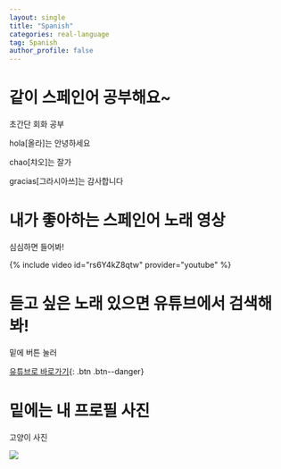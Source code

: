 ```yaml
---
layout: single
title: "Spanish"
categories: real-language
tag: Spanish
author_profile: false
---
```


# 같이 스페인어 공부해요~

초간단 회화 공부

hola[올라]는 안녕하세요

chao[챠오]는 잘가

gracias[그라시아쓰]는 감사합니다

# 내가 좋아하는 스페인어 노래 영상

심심하면 들어봐!

{% include video id="rs6Y4kZ8qtw" provider="youtube" %}

# 듣고 싶은 노래 있으면 유튜브에서 검색해봐!

밑에 버튼 눌러

[유튜브로 바로가기](https://youtube.com){: .btn .btn--danger}

# 밑에는 내 프로필 사진

고양이 사진

<img src="{{site.url}}/images/avatar/cat_profile.jpeg">
<style>
    img {  
        display : block;
        margin : auto;
    }
</style>